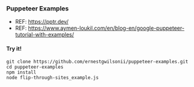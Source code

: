 ### Puppeteer Examples
- REF: https://pptr.dev/
- REF: https://www.aymen-loukil.com/en/blog-en/google-puppeteer-tutorial-with-examples/

#### Try it!
```
git clone https://github.com/ernestgwilsonii/puppeteer-examples.git
cd puppeteer-examples
npm install
node flip-through-sites_example.js
```